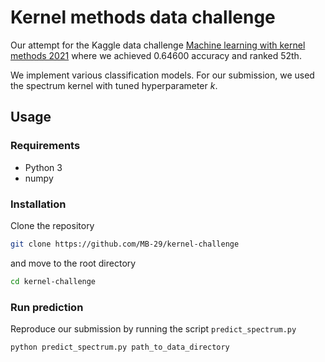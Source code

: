 # Kernel methods data challenge


Our attempt for the Kaggle data challenge [Machine learning with kernel methods 2021](https://www.kaggle.com/c/machine-learning-with-kernel-methods-2021/) where we achieved 0.64600 accuracy and ranked 52th.

We implement various classification models. For our submission, we used the spectrum kernel with tuned hyperparameter $k$. 

## Usage

### Requirements
* Python 3
* numpy

### Installation

Clone the repository
```bash
git clone https://github.com/MB-29/kernel-challenge
```
and move to the root directory

```bash
cd kernel-challenge
```

### Run prediction

Reproduce our submission by running the script `predict_spectrum.py`
```bash
python predict_spectrum.py path_to_data_directory

```

